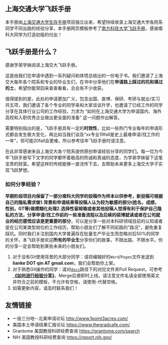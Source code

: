 ## 上海交通大学飞跃手册


本手册由<a href="https://github.com/SurviveSJTU/SurviveSJTUManual">上海交通大学生存手册</a>项目独立出来，希望持续收录上海交通大学各院系同学不同出路的经验分享，本手册网页模板参考了<a href="https://github.com/SUSTech-Application/2019-Fall">南方科技大学飞跃手册</a>，感谢南科大同学为打造初版的付出！

## 飞跃手册是什么？

感谢学弟学妹阅读上海交大飞跃手册。

这是由我们在申请中遇到一系列疑问和体悟总结出的一份电子书。我们邀请了上海交大每年各个院系和专业的毕业生们，在书中分享他们在**申请路上踩过的坑和填过的土**，希望你能常回来查查看看，总会有不少收获。

值得提到的是，此处的申请更加广义，包含出国、直博、保研、考研与就业/实习共五项，我们邀请了各个专业的同学来和大家谈谈升学，也邀请了已经工作的同学分享在具体行业公司的工作经验，力求为 “如何在上海交通大学为申请国内、海外高校和入职优秀企业做出更全面的准备” 这一问题作出解答。

需要特别指出的是，飞跃手册具有一定的**时效性**，比如一些热门专业每年的申请形式都会发生极大变化，再比如当我们谈及“xx专业19fall是史上最难申请/找工作的一年”，但可能20fall会更难，所以参考往年飞跃手册时请注意。

在此非常感谢来自上海交大各个院系提供原创申请经验分享的同学们。每一位为今年飞跃手册写下文字的同学都怀着极高的热诚和真诚的态度，为学弟学妹留下这笔宝贵的财富。希望这样的传统能够一直流传下去，去帮助未来更多上海交大学子实现飞跃梦想。

### 如何分享经验？

**早期阶段项目内保留了一部分南科大同学的投稿作为样本以供参考，新投稿可根据自己的隐私需求做1.背景和申请结果等投稿人认为较为敏感的部分(姓名，成绩，性别，GT等)做模糊化处理2.选择性留邮箱或者其他投稿人觉得有利于保护自己隐私的方法，分享申请/找工作前的一些准备流程以及后续的硕博就读或者在公司就业的经历感悟应该是更重要的部分**，可以是分享一些对本科研领域目前的认知或者是在公司某类型岗位的工作经历，帮助小朋友们了解不同前路的“路况”，避免重复踩坑。同时我们关注到国内大学普遍存在批量生产毕业生而忽略对后50%的同学的关怀，本飞跃手册欢迎**所有的毕业生**分享你们的故事，不限出路、不限水平。你的分享一定会帮助到某些未来的小朋友们。

1. 对于没有Git使用背景的大部分同学：请将编辑好的`Word`/`Pages`文件发送到**lianke DOT qin AT gmail.com**，我们会帮助你上架。
2. 对于熟悉Git操作的同学：请对[`docs`](https://github.com/SurviveSJTU/SJTU-Application/tree/master/docs)路径下的对应文件夹Pull Request，可参考 **[《如何进行经验分享》](如何进行经验分享)**，Merge后便即时上线，请注意文件名请全部使用英文并符合之前的模板，不允许有空格，请使用-代替空格。
3. 如需更新内容，请及时联系我们！



## 友情链接


* 一亩三分地--北美申请论坛 http://www.1point3acres.com/
* 美国本土申请结果汇报论坛 https://www.thegradcafe.com/
* Grantome 美国教授科研经费查询 https://grantome.com/search
* NIH 美国教授科研经费查询 https://report.nih.gov/ 

